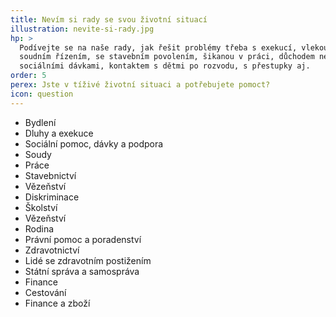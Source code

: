 ```yaml
---
title: Nevím si rady se svou životní situací
illustration: nevite-si-rady.jpg
hp: >
  Podívejte se na naše rady, jak řešit problémy třeba s exekucí, vlekoucím se
  soudním řízením, se stavebním povolením, šikanou v práci, důchodem nebo
  sociálními dávkami, kontaktem s dětmi po rozvodu, s přestupky aj.
order: 5
perex: Jste v tíživé životní situaci a potřebujete pomoct?
icon: question
---
```

* Bydlení
* Dluhy a exekuce
* Sociální pomoc, dávky a podpora
* Soudy
* Práce
* Stavebnictví
* Vězeňství
* Diskriminace
* Školství
* Vězeňství
* Rodina
* Právní pomoc a poradenství
* Zdravotnictví
* Lidé se zdravotním postižením
* Státní správa a samospráva
* Finance
* Cestování
* Finance a zboží